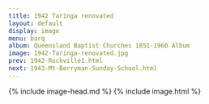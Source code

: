 ```yaml
---
title: 1942 Taringa renovated
layout: default
display: image
menu: barq
album: Queensland Baptist Churches 1851-1960 Album
image: 1942-Taringa-renovated.jpg
prev: 1942-Rockville1.html
next: 1943-Mt-Berryman-Sunday-School.html
---
```

{% include image-head.md %}
{% include image.html %}